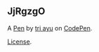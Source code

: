 JjRgzgO
-------


A [Pen](https://codepen.io/triayunovitasari/pen/JjRgzgO) by [tri ayu](https://codepen.io/triayunovitasari) on [CodePen](https://codepen.io).

[License](https://codepen.io/triayunovitasari/pen/JjRgzgO/license).